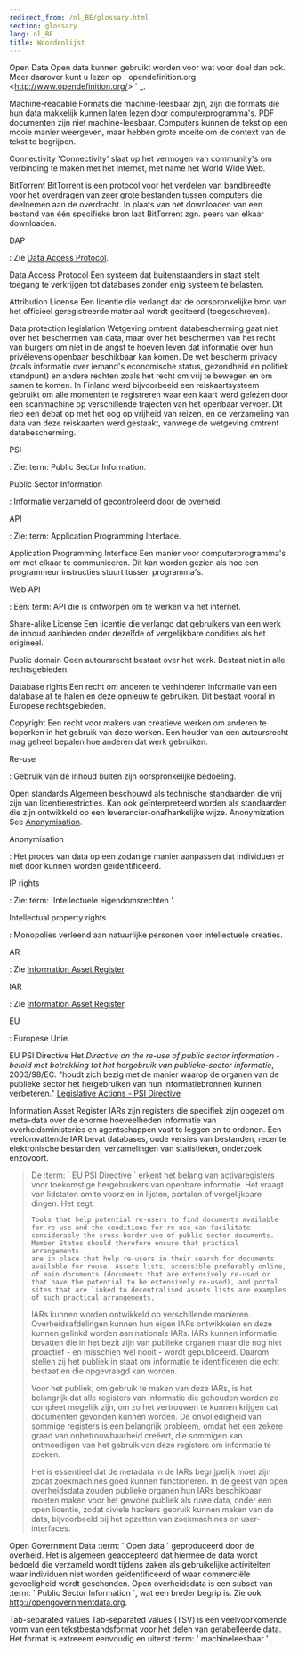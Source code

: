 ```yaml
---
redirect_from: /nl_BE/glossary.html
section: glossary
lang: nl_BE
title: Woordenlijst
---
```


Open Data Open data kunnen gebruikt worden voor wat voor doel dan ook. Meer daarover kunt u lezen op \` opendefinition.org \<<http://www.opendefinition.org/>\> \` \_.

Machine-readable Formats die machine-leesbaar zijn, zijn die formats die hun data makkelijk kunnen laten lezen door computerprogramma's. PDF documenten zijn niet machine-leesbaar. Computers kunnen de tekst op een mooie manier weergeven, maar hebben grote moeite om de context van de tekst te begrijpen.

Connectivity 'Connectivity' slaat op het vermogen van community's om verbinding te maken met het internet, met name het World Wide Web.

BitTorrent BitTorrent is een protocol voor het verdelen van bandbreedte voor het overdragen van zeer grote bestanden tussen computers die deelnemen aan de overdracht. In plaats van het downloaden van een bestand van één specifieke bron laat BitTorrent zgn. peers van elkaar downloaden.

DAP

:   Zie [Data Access Protocol](/glossary/nl_BE/terms/data-access-protocol/).

Data Access Protocol Een systeem dat buitenstaanders in staat stelt toegang te verkrijgen tot databases zonder enig systeem te belasten.

Attribution License Een licentie die verlangt dat de oorspronkelijke bron van het officieel geregistreerde materiaal wordt geciteerd (toegeschreven).

Data protection legislation Wetgeving omtrent databescherming gaat niet over het beschermen van data, maar over het beschermen van het recht van burgers om niet in de angst te hoeven leven dat informatie over hun privélevens openbaar beschikbaar kan komen. De wet bescherm privacy (zoals informatie over iemand's economische status, gezondheid en politiek standpunt) en andere rechten zoals het recht om vrij te bewegen en om samen te komen. In Finland werd bijvoorbeeld een reiskaartsysteem gebruikt om alle momenten te registreren waar een kaart werd gelezen door een scanmachine op verschillende trajecten van het openbaar vervoer. Dit riep een debat op met het oog op vrijheid van reizen, en de verzameling van data van deze reiskaarten werd gestaakt, vanwege de wetgeving omtrent databescherming.

PSI

:   Zie: term: Public Sector Information.

Public Sector Information

:   Informatie verzameld of gecontroleerd door de overheid.

API

:   Zie: term: Application Programming Interface.

Application Programming Interface Een manier voor computerprogramma's om met elkaar te communiceren. Dit kan worden gezien als hoe een programmeur instructies stuurt tussen programma's.

Web API

:   Een: term: API die is ontworpen om te werken via het internet.

Share-alike License Een licentie die verlangd dat gebruikers van een werk de inhoud aanbieden onder dezelfde of vergelijkbare condities als het origineel.

Public domain Geen auteursrecht bestaat over het werk. Bestaat niet in alle rechtsgebieden.

Database rights Een recht om anderen te verhinderen informatie van een database af te halen en deze opnieuw te gebruiken. Dit bestaat vooral in Europese rechtsgebieden.

Copyright Een recht voor makers van creatieve werken om anderen te beperken in het gebruik van deze werken. Een houder van een auteursrecht mag geheel bepalen hoe anderen dat werk gebruiken.

Re-use

:   Gebruik van de inhoud buiten zijn oorspronkelijke bedoeling.

Open standards Algemeen beschouwd als technische standaarden die vrij zijn van licentierestricties. Kan ook geïnterpreteerd worden als standaarden die zijn ontwikkeld op een leverancier-onafhankelijke wijze. Anonymization See [Anonymisation](/glossary/nl_BE/terms/anonymisation/).

Anonymisation

:   Het proces van data op een zodanige manier aanpassen dat individuen er niet door kunnen worden geïdentificeerd.

IP rights

:   Zie: term: \`Intellectuele eigendomsrechten '.

Intellectual property rights

:   Monopolies verleend aan natuurlijke personen voor intellectuele creaties.

AR

:   Zie [Information Asset Register](/glossary/nl_BE/terms/information-asset-register/).

IAR

:   Zie [Information Asset Register](/glossary/nl_BE/terms/information-asset-register/).

EU

:   Europese Unie.

EU PSI Directive Het *Directive on the re-use of public sector information* - *beleid met betrekking tot het hergebruik van publieke-sector informatie*, 2003/98/EC. "houdt zich bezig met de manier waarop de organen van de publieke sector het hergebruiken van hun informatiebronnen kunnen verbeteren." [Legislative Actions - PSI Directive](http://ec.europa.eu/information_society/policy/psi/actions_eu/policy_actions/index_en.htm)

Information Asset Register IARs zijn registers die specifiek zijn opgezet om meta-data over de enorme hoeveelheden informatie van overheidsministeries en agentschappen vast te leggen en te ordenen. Een veelomvattende IAR bevat databases, oude versies van bestanden, recente elektronische bestanden, verzamelingen van statistieken, onderzoek enzovoort.

> De :term: \` EU PSI Directive \` erkent het belang van activaregisters voor toekomstige hergebruikers van openbare informatie. Het vraagt van lidstaten om te voorzien in lijsten, portalen of vergelijkbare dingen. Het zegt:
>
>     Tools that help potential re-users to find documents available
>     for re-use and the conditions for re-use can facilitate
>     considerably the cross-border use of public sector documents.
>     Member States should therefore ensure that practical arrangements
>     are in place that help re-users in their search for documents
>     available for reuse. Assets lists, accessible preferably online,
>     of main documents (documents that are extensively re-used or
>     that have the potential to be extensively re-used), and portal
>     sites that are linked to decentralised assets lists are examples
>     of such practical arrangements.
>
> IARs kunnen worden ontwikkeld op verschillende manieren. Overheidsafdelingen kunnen hun eigen IARs ontwikkelen en deze kunnen gelinkd worden aan nationale IARs. IARs kunnen informatie bevatten die in het bezit zijn van publieke organen maar die nog niet proactief - en misschien wel nooit - wordt gepubliceerd. Daarom stellen zij het publiek in staat om informatie te identificeren die echt bestaat en die opgevraagd kan worden.
>
> Voor het publiek, om gebruik te maken van deze IARs, is het belangrijk dat alle registers van informatie die gehouden worden zo compleet mogelijk zijn, om zo het vertrouwen te kunnen krijgen dat documenten gevonden kunnen worden. De onvolledigheid van sommige registers is een belangrijk probleem, omdat het een zekere graad van onbetrouwbaarheid creëert, die sommigen kan ontmoedigen van het gebruik van deze registers om informatie te zoeken.
>
> Het is essentieel dat de metadata in de IARs begrijpelijk moet zijn zodat zoekmachines goed kunnen functioneren. In de geest van open overheidsdata zouden publieke organen hun IARs beschikbaar moeten maken voor het gewone publiek als ruwe data, onder een open licentie, zodat civiele hackers gebruik kunnen maken van de data, bijvoorbeeld bij het opzetten van zoekmachines en user-interfaces.

Open Government Data :term: \` Open data \` geproduceerd door de overheid. Het is algemeen geaccepteerd dat hiermee de data wordt bedoeld die verzameld wordt tijdens zaken als gebruikelijke activiteiten waar individuen niet worden geïdentificeerd of waar commerciële gevoeligheid wordt geschonden. Open overheidsdata is een subset van :term: \` Public Sector Information \`, wat een breder begrip is. Zie ook <http://opengovernmentdata.org>.

Tab-separated values Tab-separated values (TSV) is een veelvoorkomende vorm van een tekstbestandsformat voor het delen van getabelleerde data. Het format is extreeem eenvoudig en uiterst :term: ' machineleesbaar ' .
